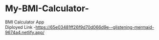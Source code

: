 # My-BMI-Calculator-

BMI Calculator App  <br>
Diployed Link -https://65e03481ff26f9d70d066d9e--glistening-mermaid-9674a4.netlify.app/
